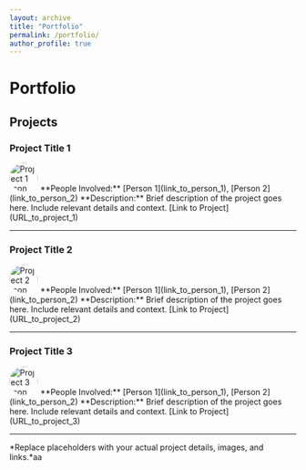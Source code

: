 ```yaml
---
layout: archive
title: "Portfolio"
permalink: /portfolio/
author_profile: true
---
```



# Portfolio
## Projects

### Project Title 1
<img src="https://abirharrasse.github.io/images/photo_abir.jpeg" alt="Project 1 Icon" style="width: 50px; height: 50px; border-radius: 50%; object-fit: cover;">  
**People Involved:** [Person 1](link_to_person_1), [Person 2](link_to_person_2)  
**Description:**  
Brief description of the project goes here. Include relevant details and context.  
[Link to Project](URL_to_project_1)

---

### Project Title 2
<img src="URL_to_project_image_2" alt="Project 2 Icon" style="width: 50px; height: 50px; border-radius: 50%; object-fit: cover;">  
**People Involved:** [Person 1](link_to_person_1), [Person 2](link_to_person_2)  
**Description:**  
Brief description of the project goes here. Include relevant details and context.  
[Link to Project](URL_to_project_2)

---

### Project Title 3
<img src="URL_to_project_image_3" alt="Project 3 Icon" style="width: 50px; height: 50px; border-radius: 50%; object-fit: cover;">  
**People Involved:** [Person 1](link_to_person_1), [Person 2](link_to_person_2)  
**Description:**  
Brief description of the project goes here. Include relevant details and context.  
[Link to Project](URL_to_project_3)

---

*Replace placeholders with your actual project details, images, and links.*aa

